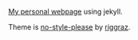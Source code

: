 [My personal webpage](https://samuelschwab.com/) using jekyll.

Theme is [no-style-please](https://github.com/riggraz/no-style-please) by [riggraz](https://github.com/riggraz).
